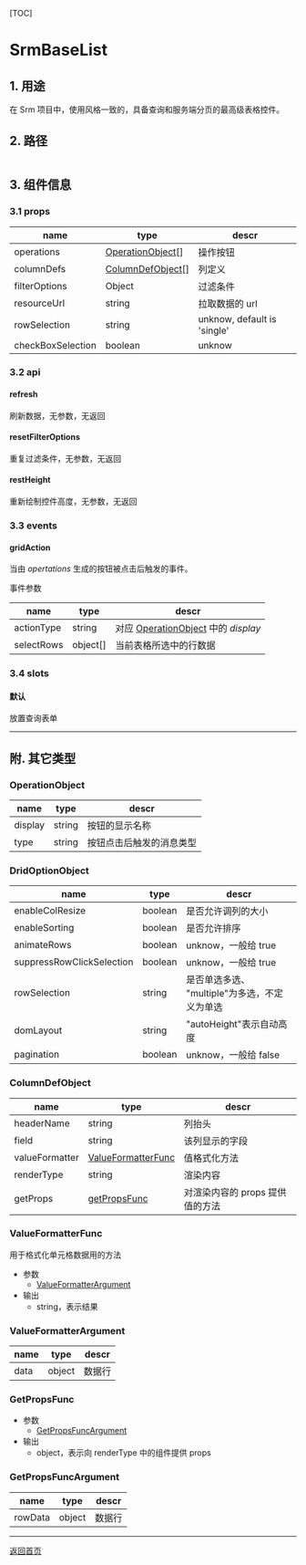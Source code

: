 [TOC]

# SrmBaseList

## 1. 用途

在 Srm 项目中，使用风格一致的，具备查询和服务端分页的最高级表格控件。

## 2. 路径

```
```

## 3. 组件信息

### 3.1 props

| name | type | descr |
|------|------|-------|
| operations | [OperationObject](#operationobject)[] | 操作按钮 |
| columnDefs | [ColumnDefObject](#columndefobject)[] | 列定义 
| filterOptions | Object | 过滤条件 |
| resourceUrl | string | 拉取数据的 url |
| rowSelection | string | unknow, default is 'single' |
| checkBoxSelection | boolean | unknow |

### 3.2 api

#### refresh

刷新数据，无参数，无返回

#### resetFilterOptions

重复过滤条件，无参数，无返回

#### restHeight

重新绘制控件高度，无参数，无返回

### 3.3 events

#### gridAction

当由 *opertations* 生成的按钮被点击后触发的事件。

事件参数

| name | type | descr |
|------|------|-------|
| actionType | string | 对应 [OperationObject](#operationobject) 中的 *display*  |
| selectRows | object[] | 当前表格所选中的行数据 |

### 3.4 slots

#### 默认

放置查询表单

---

## 附. 其它类型

### OperationObject

| name | type | descr |
|------|------|-------|
| display | string | 按钮的显示名称 |
| type | string | 按钮点击后触发的消息类型 |

### DridOptionObject

| name | type | descr |
|------|------|-------|
| enableColResize | boolean | 是否允许调列的大小 |
| enableSorting | boolean | 是否允许排序 |
| animateRows | boolean | unknow，一般给 true |
| suppressRowClickSelection | boolean | unknow，一般给 true |
| rowSelection | string | 是否单选多选、 "multiple"为多选，不定义为单选 |
| domLayout | string | "autoHeight"表示自动高度 |
| pagination | boolean | unknow，一般给 false |

### ColumnDefObject

| name | type | descr |
|------|------|-------|
| headerName | string | 列抬头 |
| field | string | 该列显示的字段 |
| valueFormatter | [ValueFormatterFunc](#valueformatterfunc) | 值格式化方法 |
| renderType | string | 渲染内容 |
| getProps | [getPropsFunc](#getpropsfunc) | 对渲染内容的 props 提供值的方法 |

### ValueFormatterFunc

用于格式化单元格数据用的方法

* 参数
  * [ValueFormatterArgument](#valueformatterargument)
* 输出
  * string，表示结果 

### ValueFormatterArgument

| name | type | descr |
|------|------|-------|
| data | object | 数据行 |

### GetPropsFunc

* 参数
  * [GetPropsFuncArgument](#getpropsfuncargument)
* 输出
  * object，表示向 renderType 中的组件提供 props

### GetPropsFuncArgument

| name | type | descr |
|------|------|-------|
| rowData | object | 数据行 |

---

[返回首页][back]

[back]: ../index.md